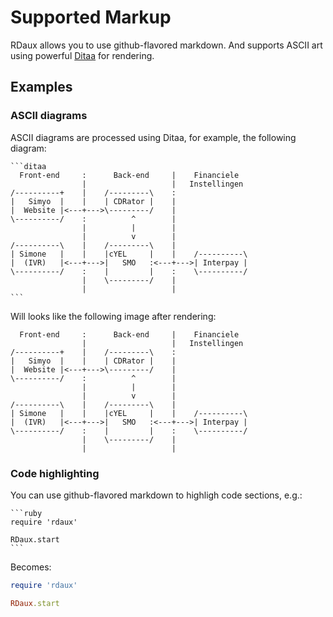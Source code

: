 # Supported Markup

RDaux allows you to use github-flavored markdown. And supports ASCII art using
powerful [Ditaa](http://sourceforge.net/projects/ditaa/) for rendering.

## Examples

### ASCII diagrams

ASCII diagrams are processed using Ditaa, for example, the following diagram:

    ```ditaa
      Front-end     :      Back-end     |    Financiele
                    |                   |   Instellingen
    /----------+    |    /---------\    :
    |   Simyo  |    |    | CDRator |    |
    |  Website |<---+--->\---------/    |
    \----------/    :          ^        |
                    |          |        |
                    |          v        |
    /----------\    |    /---------\    |
    | Simone   |    |    |cYEL     |    |    /----------\
    |  (IVR)   |<---+--->|   SMO   :<---+--->| Interpay |
    \----------/    :    |         |    :    \----------/
                    |    \---------/    | 
                    |                   |
    ```

Will looks like the following image after rendering:

```ditaa
  Front-end     :      Back-end     |    Financiele
                |                   |   Instellingen
/----------+    |    /---------\    :
|   Simyo  |    |    | CDRator |    |
|  Website |<---+--->\---------/    |
\----------/    :          ^        |
                |          |        |
                |          v        |
/----------\    |    /---------\    |
| Simone   |    |    |cYEL     |    |    /----------\
|  (IVR)   |<---+--->|   SMO   :<---+--->| Interpay |
\----------/    :    |         |    :    \----------/
                |    \---------/    | 
                |                   |
```

### Code highlighting

You can use github-flavored markdown to highligh code sections, e.g.:

    ```ruby
    require 'rdaux'

    RDaux.start
    ```

Becomes:

```ruby
require 'rdaux'

RDaux.start
```
